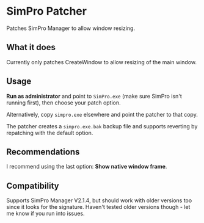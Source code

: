 # SimPro Patcher

Patches SimPro Manager to allow window resizing.

## What it does

Currently only patches CreateWindow to allow resizing of the main window.

## Usage

**Run as administrator** and point to `SimPro.exe` (make sure SimPro isn't running first), then choose your patch option.

Alternatively, copy `simpro.exe` elsewhere and point the patcher to that copy.

The patcher creates a `simpro.exe.bak` backup file and supports reverting by repatching with the default option.

## Recommendations

I recommend using the last option: **Show native window frame**.

## Compatibility

Supports SimPro Manager V2.1.4, but should work with older versions too since it looks for the signature. Haven't tested older versions though - let me know if you run into issues.
